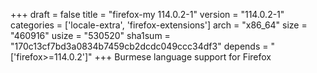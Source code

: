 +++
draft = false
title = "firefox-my 114.0.2-1"
version = "114.0.2-1"
categories = ['locale-extra', 'firefox-extensions']
arch = "x86_64"
size = "460916"
usize = "530520"
sha1sum = "170c13cf7bd3a0834b7459cb2dcdc049ccc34df3"
depends = "['firefox>=114.0.2']"
+++
Burmese language support for Firefox